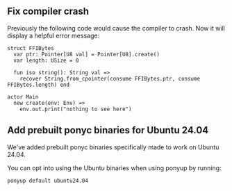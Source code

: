 ## Fix compiler crash

Previously the following code would cause the compiler to crash. Now it will display a helpful error message:

```pony
struct FFIBytes
  var ptr: Pointer[U8 val] = Pointer[U8].create()
  var length: USize = 0

  fun iso string(): String val =>
    recover String.from_cpointer(consume FFIBytes.ptr, consume FFIBytes.length) end

actor Main
  new create(env: Env) =>
    env.out.print("nothing to see here")
```

## Add prebuilt ponyc binaries for Ubuntu 24.04

We've added prebuilt ponyc binaries specifically made to work on Ubuntu 24.04.

You can opt into using the Ubuntu binaries when using ponyup by running:

```bash
ponyup default ubuntu24.04
```

